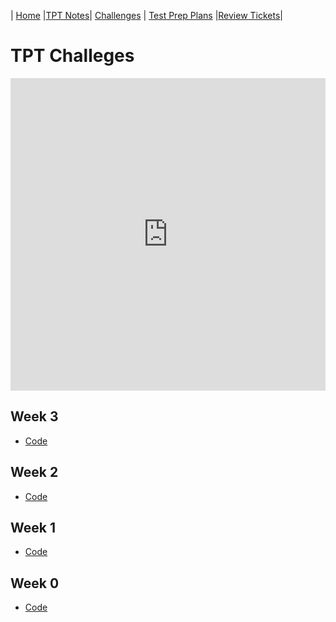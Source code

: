 | [Home](..) |[TPT Notes](../not)| [Challenges](.) | [Test Prep Plans](../pln) |[Review Tickets](../rev)|

# TPT Challeges

<iframe frameborder="0" width="100%" height="500px" src="https://replit.com/@NavoditMah/Datastructures-1-embed?embed=true"></iframe>


## Week 3

* [Code](https://github.com/Navodit1603/Datastructures-1/tree/main/week3)

## Week 2

* [Code](https://github.com/Navodit1603/Datastructures-1/tree/main/week2)

## Week 1

* [Code](https://github.com/Navodit1603/Datastructures-1/tree/main/week1)

## Week 0

* [Code](https://github.com/Navodit1603/Datastructures-1/tree/main/week0)
